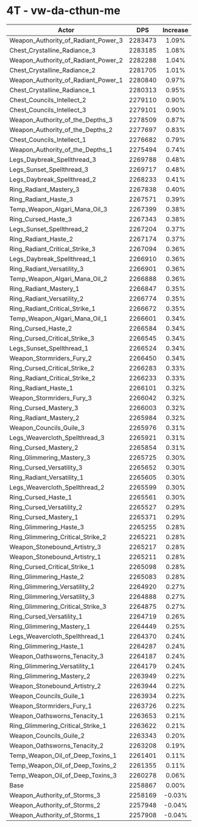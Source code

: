 # 4T - vw-da-cthun-me
| Actor | DPS | Increase |
|---|:---:|:---:|
|Weapon_Authority_of_Radiant_Power_3|2283473|1.09%|
|Chest_Crystalline_Radiance_3|2283185|1.08%|
|Weapon_Authority_of_Radiant_Power_2|2282288|1.04%|
|Chest_Crystalline_Radiance_2|2281705|1.01%|
|Weapon_Authority_of_Radiant_Power_1|2280840|0.97%|
|Chest_Crystalline_Radiance_1|2280313|0.95%|
|Chest_Councils_Intellect_2|2279110|0.90%|
|Chest_Councils_Intellect_3|2279101|0.90%|
|Weapon_Authority_of_the_Depths_3|2278509|0.87%|
|Weapon_Authority_of_the_Depths_2|2277697|0.83%|
|Chest_Councils_Intellect_1|2276682|0.79%|
|Weapon_Authority_of_the_Depths_1|2275494|0.74%|
|Legs_Daybreak_Spellthread_3|2269788|0.48%|
|Legs_Sunset_Spellthread_3|2269717|0.48%|
|Legs_Daybreak_Spellthread_2|2268233|0.41%|
|Ring_Radiant_Mastery_3|2267838|0.40%|
|Ring_Radiant_Haste_3|2267571|0.39%|
|Temp_Weapon_Algari_Mana_Oil_3|2267399|0.38%|
|Ring_Cursed_Haste_3|2267343|0.38%|
|Legs_Sunset_Spellthread_2|2267204|0.37%|
|Ring_Radiant_Haste_2|2267174|0.37%|
|Ring_Radiant_Critical_Strike_3|2267094|0.36%|
|Legs_Daybreak_Spellthread_1|2266910|0.36%|
|Ring_Radiant_Versatility_3|2266901|0.36%|
|Temp_Weapon_Algari_Mana_Oil_2|2266888|0.36%|
|Ring_Radiant_Mastery_1|2266847|0.35%|
|Ring_Radiant_Versatility_2|2266774|0.35%|
|Ring_Radiant_Critical_Strike_1|2266672|0.35%|
|Temp_Weapon_Algari_Mana_Oil_1|2266601|0.34%|
|Ring_Cursed_Haste_2|2266584|0.34%|
|Ring_Cursed_Critical_Strike_3|2266545|0.34%|
|Legs_Sunset_Spellthread_1|2266524|0.34%|
|Weapon_Stormriders_Fury_2|2266450|0.34%|
|Ring_Cursed_Critical_Strike_2|2266283|0.33%|
|Ring_Radiant_Critical_Strike_2|2266233|0.33%|
|Ring_Radiant_Haste_1|2266101|0.32%|
|Weapon_Stormriders_Fury_3|2266042|0.32%|
|Ring_Cursed_Mastery_3|2266003|0.32%|
|Ring_Radiant_Mastery_2|2265984|0.32%|
|Weapon_Councils_Guile_3|2265976|0.31%|
|Legs_Weavercloth_Spellthread_3|2265921|0.31%|
|Ring_Cursed_Mastery_2|2265854|0.31%|
|Ring_Glimmering_Mastery_3|2265725|0.30%|
|Ring_Cursed_Versatility_3|2265652|0.30%|
|Ring_Radiant_Versatility_1|2265605|0.30%|
|Legs_Weavercloth_Spellthread_2|2265599|0.30%|
|Ring_Cursed_Haste_1|2265561|0.30%|
|Ring_Cursed_Versatility_2|2265527|0.29%|
|Ring_Cursed_Mastery_1|2265371|0.29%|
|Ring_Glimmering_Haste_3|2265255|0.28%|
|Ring_Glimmering_Critical_Strike_2|2265221|0.28%|
|Weapon_Stonebound_Artistry_3|2265217|0.28%|
|Weapon_Stonebound_Artistry_1|2265211|0.28%|
|Ring_Cursed_Critical_Strike_1|2265098|0.28%|
|Ring_Glimmering_Haste_2|2265083|0.28%|
|Ring_Glimmering_Versatility_2|2264920|0.27%|
|Ring_Glimmering_Versatility_3|2264888|0.27%|
|Ring_Glimmering_Critical_Strike_3|2264875|0.27%|
|Ring_Cursed_Versatility_1|2264719|0.26%|
|Ring_Glimmering_Mastery_1|2264449|0.25%|
|Legs_Weavercloth_Spellthread_1|2264370|0.24%|
|Ring_Glimmering_Haste_1|2264287|0.24%|
|Weapon_Oathsworns_Tenacity_3|2264187|0.24%|
|Ring_Glimmering_Versatility_1|2264179|0.24%|
|Ring_Glimmering_Mastery_2|2263949|0.22%|
|Weapon_Stonebound_Artistry_2|2263944|0.22%|
|Weapon_Councils_Guile_1|2263934|0.22%|
|Weapon_Stormriders_Fury_1|2263726|0.22%|
|Weapon_Oathsworns_Tenacity_1|2263653|0.21%|
|Ring_Glimmering_Critical_Strike_1|2263622|0.21%|
|Weapon_Councils_Guile_2|2263343|0.20%|
|Weapon_Oathsworns_Tenacity_2|2263208|0.19%|
|Temp_Weapon_Oil_of_Deep_Toxins_1|2261401|0.11%|
|Temp_Weapon_Oil_of_Deep_Toxins_2|2261355|0.11%|
|Temp_Weapon_Oil_of_Deep_Toxins_3|2260278|0.06%|
|Base|2258867|0.00%|
|Weapon_Authority_of_Storms_3|2258169|-0.03%|
|Weapon_Authority_of_Storms_2|2257948|-0.04%|
|Weapon_Authority_of_Storms_1|2257908|-0.04%|
